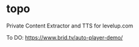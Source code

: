 # topo
Private Content Extractor and TTS for levelup.com

To DO:
https://www.brid.tv/auto-player-demo/
